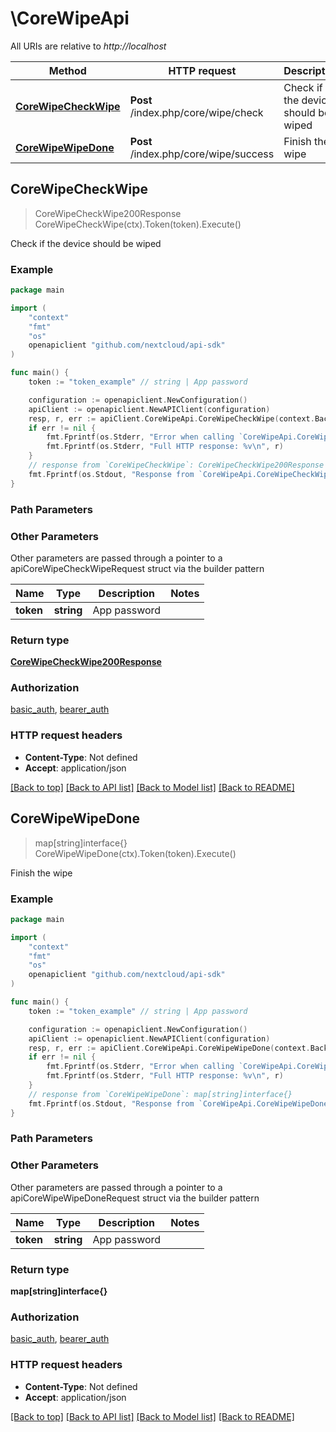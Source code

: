 # \CoreWipeApi

All URIs are relative to *http://localhost*

Method | HTTP request | Description
------------- | ------------- | -------------
[**CoreWipeCheckWipe**](CoreWipeApi.md#CoreWipeCheckWipe) | **Post** /index.php/core/wipe/check | Check if the device should be wiped
[**CoreWipeWipeDone**](CoreWipeApi.md#CoreWipeWipeDone) | **Post** /index.php/core/wipe/success | Finish the wipe



## CoreWipeCheckWipe

> CoreWipeCheckWipe200Response CoreWipeCheckWipe(ctx).Token(token).Execute()

Check if the device should be wiped

### Example

```go
package main

import (
    "context"
    "fmt"
    "os"
    openapiclient "github.com/nextcloud/api-sdk"
)

func main() {
    token := "token_example" // string | App password

    configuration := openapiclient.NewConfiguration()
    apiClient := openapiclient.NewAPIClient(configuration)
    resp, r, err := apiClient.CoreWipeApi.CoreWipeCheckWipe(context.Background()).Token(token).Execute()
    if err != nil {
        fmt.Fprintf(os.Stderr, "Error when calling `CoreWipeApi.CoreWipeCheckWipe``: %v\n", err)
        fmt.Fprintf(os.Stderr, "Full HTTP response: %v\n", r)
    }
    // response from `CoreWipeCheckWipe`: CoreWipeCheckWipe200Response
    fmt.Fprintf(os.Stdout, "Response from `CoreWipeApi.CoreWipeCheckWipe`: %v\n", resp)
}
```

### Path Parameters



### Other Parameters

Other parameters are passed through a pointer to a apiCoreWipeCheckWipeRequest struct via the builder pattern


Name | Type | Description  | Notes
------------- | ------------- | ------------- | -------------
 **token** | **string** | App password | 

### Return type

[**CoreWipeCheckWipe200Response**](CoreWipeCheckWipe200Response.md)

### Authorization

[basic_auth](../README.md#basic_auth), [bearer_auth](../README.md#bearer_auth)

### HTTP request headers

- **Content-Type**: Not defined
- **Accept**: application/json

[[Back to top]](#) [[Back to API list]](../README.md#documentation-for-api-endpoints)
[[Back to Model list]](../README.md#documentation-for-models)
[[Back to README]](../README.md)


## CoreWipeWipeDone

> map[string]interface{} CoreWipeWipeDone(ctx).Token(token).Execute()

Finish the wipe

### Example

```go
package main

import (
    "context"
    "fmt"
    "os"
    openapiclient "github.com/nextcloud/api-sdk"
)

func main() {
    token := "token_example" // string | App password

    configuration := openapiclient.NewConfiguration()
    apiClient := openapiclient.NewAPIClient(configuration)
    resp, r, err := apiClient.CoreWipeApi.CoreWipeWipeDone(context.Background()).Token(token).Execute()
    if err != nil {
        fmt.Fprintf(os.Stderr, "Error when calling `CoreWipeApi.CoreWipeWipeDone``: %v\n", err)
        fmt.Fprintf(os.Stderr, "Full HTTP response: %v\n", r)
    }
    // response from `CoreWipeWipeDone`: map[string]interface{}
    fmt.Fprintf(os.Stdout, "Response from `CoreWipeApi.CoreWipeWipeDone`: %v\n", resp)
}
```

### Path Parameters



### Other Parameters

Other parameters are passed through a pointer to a apiCoreWipeWipeDoneRequest struct via the builder pattern


Name | Type | Description  | Notes
------------- | ------------- | ------------- | -------------
 **token** | **string** | App password | 

### Return type

**map[string]interface{}**

### Authorization

[basic_auth](../README.md#basic_auth), [bearer_auth](../README.md#bearer_auth)

### HTTP request headers

- **Content-Type**: Not defined
- **Accept**: application/json

[[Back to top]](#) [[Back to API list]](../README.md#documentation-for-api-endpoints)
[[Back to Model list]](../README.md#documentation-for-models)
[[Back to README]](../README.md)

